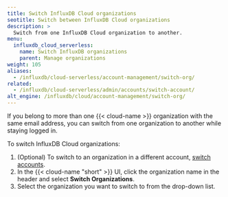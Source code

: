 ```yaml
---
title: Switch InfluxDB Cloud organizations
seotitle: Switch between InfluxDB Cloud organizations
description: >
  Switch from one InfluxDB Cloud organization to another.  
menu:
  influxdb_cloud_serverless:
    name: Switch InfluxDB organizations
    parent: Manage organizations
weight: 105
aliases:
  - /influxdb/cloud-serverless/account-management/switch-org/
related:
  - /influxdb/cloud-serverless/admin/accounts/switch-account/
alt_engine: /influxdb/cloud/account-management/switch-org/
---
```


If you belong to more than one {{< cloud-name >}} organization with the same email address, you can switch from one organization to another while staying logged in.

To switch InfluxDB Cloud organizations:

1. (Optional) To switch to an organization in a different account, [switch accounts](/influxdb/cloud/account-management/switch-account/).
2. In the {{< cloud-name "short" >}} UI, click the organization name in the header and select **Switch Organizations**.
3. Select the organization you want to switch to from the drop-down list.
